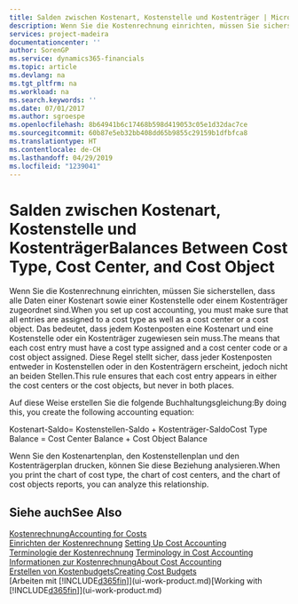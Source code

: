 ```yaml
---
title: Salden zwischen Kostenart, Kostenstelle und Kostenträger | Microsoft Docs
description: Wenn Sie die Kostenrechnung einrichten, müssen Sie sicherstellen, dass alle Daten einer Kostenart sowie einer Kostenstelle oder einem Kostenträger zugeordnet sind. Das bedeutet, dass jedem Kostenposten eine Kostenart und eine Kostenstelle oder ein Kostenträger zugewiesen sein muss. Diese Regel stellt sicher, dass jeder Kostenposten entweder in Kostenstellen oder in den Kostenträgern erscheint, jedoch nicht an beiden Stellen.
services: project-madeira
documentationcenter: ''
author: SorenGP
ms.service: dynamics365-financials
ms.topic: article
ms.devlang: na
ms.tgt_pltfrm: na
ms.workload: na
ms.search.keywords: ''
ms.date: 07/01/2017
ms.author: sgroespe
ms.openlocfilehash: 8b64941b6c17468b598d419053c05e1d32dac7ce
ms.sourcegitcommit: 60b87e5eb32bb408dd65b9855c29159b1dfbfca8
ms.translationtype: HT
ms.contentlocale: de-CH
ms.lasthandoff: 04/29/2019
ms.locfileid: "1239041"
---
```

# <a name="balances-between-cost-type-cost-center-and-cost-object"></a><span data-ttu-id="f76d1-105">Salden zwischen Kostenart, Kostenstelle und Kostenträger</span><span class="sxs-lookup"><span data-stu-id="f76d1-105">Balances Between Cost Type, Cost Center, and Cost Object</span></span>
<span data-ttu-id="f76d1-106">Wenn Sie die Kostenrechnung einrichten, müssen Sie sicherstellen, dass alle Daten einer Kostenart sowie einer Kostenstelle oder einem Kostenträger zugeordnet sind.</span><span class="sxs-lookup"><span data-stu-id="f76d1-106">When you set up cost accounting, you must make sure that all entries are assigned to a cost type as well as a cost center or a cost object.</span></span> <span data-ttu-id="f76d1-107">Das bedeutet, dass jedem Kostenposten eine Kostenart und eine Kostenstelle oder ein Kostenträger zugewiesen sein muss.</span><span class="sxs-lookup"><span data-stu-id="f76d1-107">The means that each cost entry must have a cost type assigned and a cost center code or a cost object assigned.</span></span> <span data-ttu-id="f76d1-108">Diese Regel stellt sicher, dass jeder Kostenposten entweder in Kostenstellen oder in den Kostenträgern erscheint, jedoch nicht an beiden Stellen.</span><span class="sxs-lookup"><span data-stu-id="f76d1-108">This rule ensures that each cost entry appears in either the cost centers or the cost objects, but never in both places.</span></span>  

 <span data-ttu-id="f76d1-109">Auf diese Weise erstellen Sie die folgende Buchhaltungsgleichung:</span><span class="sxs-lookup"><span data-stu-id="f76d1-109">By doing this, you create the following accounting equation:</span></span>  

 <span data-ttu-id="f76d1-110">Kostenart-Saldo= Kostenstellen-Saldo + Kostenträger-Saldo</span><span class="sxs-lookup"><span data-stu-id="f76d1-110">Cost Type Balance = Cost Center Balance + Cost Object Balance</span></span>  

 <span data-ttu-id="f76d1-111">Wenn Sie den Kostenartenplan, den Kostenstellenplan und den Kostenträgerplan drucken, können Sie diese Beziehung analysieren.</span><span class="sxs-lookup"><span data-stu-id="f76d1-111">When you print the chart of cost type, the chart of cost centers, and the chart of cost objects reports, you can analyze this relationship.</span></span>  

## <a name="see-also"></a><span data-ttu-id="f76d1-112">Siehe auch</span><span class="sxs-lookup"><span data-stu-id="f76d1-112">See Also</span></span>  
[<span data-ttu-id="f76d1-113">Kostenrechnung</span><span class="sxs-lookup"><span data-stu-id="f76d1-113">Accounting for Costs</span></span>](finance-manage-cost-accounting.md)  
 <span data-ttu-id="f76d1-114">[Einrichten der Kostenrechnung](finance-set-up-cost-accounting.md) </span><span class="sxs-lookup"><span data-stu-id="f76d1-114">[Setting Up Cost Accounting](finance-set-up-cost-accounting.md) </span></span>  
 <span data-ttu-id="f76d1-115">[Terminologie der Kostenrechnung](finance-terminology-in-cost-accounting.md) </span><span class="sxs-lookup"><span data-stu-id="f76d1-115">[Terminology in Cost Accounting](finance-terminology-in-cost-accounting.md) </span></span>  
 [<span data-ttu-id="f76d1-116">Informationen zur Kostenrechnung</span><span class="sxs-lookup"><span data-stu-id="f76d1-116">About Cost Accounting</span></span>](finance-about-cost-accounting.md)  
 [<span data-ttu-id="f76d1-117">Erstellen von Kostenbudgets</span><span class="sxs-lookup"><span data-stu-id="f76d1-117">Creating Cost Budgets</span></span>](finance-create-cost-budgets.md)  
 <span data-ttu-id="f76d1-118">[Arbeiten mit [!INCLUDE[d365fin](includes/d365fin_md.md)]](ui-work-product.md)</span><span class="sxs-lookup"><span data-stu-id="f76d1-118">[Working with [!INCLUDE[d365fin](includes/d365fin_md.md)]](ui-work-product.md)</span></span>
